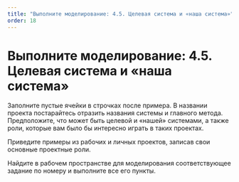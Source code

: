 ```yaml
---
title: "Выполните моделирование: 4.5. Целевая система и «наша система»"
order: 18
---
```


# Выполните моделирование: 4.5. Целевая система и «наша система»



Заполните пустые ячейки в строчках после примера. В названии проекта постарайтесь отразить названия системы и главного метода. Предположите, что может быть целевой и «нашей» системами, а также роли, которые вам было бы интересно играть в таких проектах.

Приведите примеры из рабочих и личных проектов, записав свои основные проектные роли.

Найдите в рабочем пространстве для моделирования соответствующее задание по номеру и выполните все его пункты.

